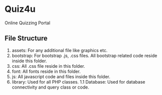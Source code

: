 Quiz4u
======

Online Quizzing Portal

File Structure
--------------

1. assets: For any additional file like graphics etc.
2. bootstrap: For bootstrap .js, .css files. All 
   bootstrap related code reside inside this folder.
3. css: All .css file reside in this folder.
4. font: All fonts reside in this folder.
5. js: All javascript code and files inside this 
   folder.
6. library: Used for all PHP classes.
	1.1 Database: Used for database connectivity and query class or code.

